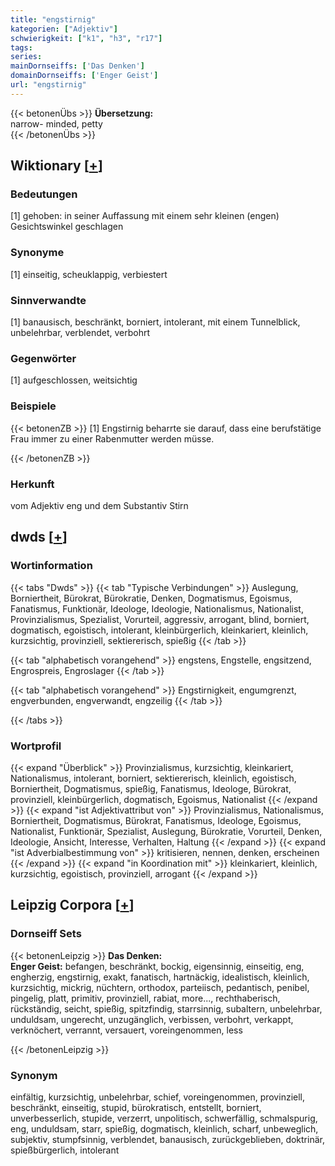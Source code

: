 ```yaml
---
title: "engstirnig"
kategorien: ["Adjektiv"]
schwierigkeit: ["k1", "h3", "r17"]
tags:
series:
mainDornseiffs: ['Das Denken']
domainDornseiffs: ['Enger Geist']
url: "engstirnig"
---
```


{{< betonenÜbs >}}
**Übersetzung:**  
narrow- minded, petty  
{{< /betonenÜbs >}}

## Wiktionary [[+](https://de.wiktionary.org/wiki/engstirnig)]

### Bedeutungen
[1] gehoben: in seiner Auffassung mit einem sehr kleinen (engen) Gesichtswinkel geschlagen  

### Synonyme
[1] einseitig, scheuklappig, verbiestert  

### Sinnverwandte
[1] banausisch, beschränkt, borniert, intolerant, mit einem Tunnelblick, unbelehrbar, verblendet, verbohrt  

### Gegenwörter
[1] aufgeschlossen, weitsichtig  

### Beispiele
{{< betonenZB >}}
[1] Engstirnig beharrte sie darauf, dass eine berufstätige Frau immer zu einer Rabenmutter werden müsse.  

{{< /betonenZB >}}
### Herkunft
vom Adjektiv eng und dem Substantiv  Stirn  



## dwds [[+](https://www.dwds.de/wb/engstirnig)]

### Wortinformation
{{< tabs "Dwds" >}}
{{< tab "Typische Verbindungen" >}}
Auslegung, Borniertheit, Bürokrat, Bürokratie, Denken, Dogmatismus, Egoismus, Fanatismus, Funktionär, Ideologe, Ideologie, Nationalismus, Nationalist, Provinzialismus, Spezialist, Vorurteil, aggressiv, arrogant, blind, borniert, dogmatisch, egoistisch, intolerant, kleinbürgerlich, kleinkariert, kleinlich, kurzsichtig, provinziell, sektiererisch, spießig
{{< /tab >}}

{{< tab "alphabetisch vorangehend" >}}
engstens, Engstelle, engsitzend, Engrospreis, Engroslager
{{< /tab >}}

{{< tab "alphabetisch vorangehend" >}}
Engstirnigkeit, engumgrenzt, engverbunden, engverwandt, engzeilig
{{< /tab >}}

{{< /tabs >}}

### Wortprofil
{{< expand "Überblick" >}} Provinzialismus, kurzsichtig, kleinkariert, Nationalismus, intolerant, borniert, sektiererisch, kleinlich, egoistisch, Borniertheit, Dogmatismus, spießig, Fanatismus, Ideologe, Bürokrat, provinziell, kleinbürgerlich, dogmatisch, Egoismus, Nationalist {{< /expand >}}
{{< expand "ist Adjektivattribut von" >}} Provinzialismus, Nationalismus, Borniertheit, Dogmatismus, Bürokrat, Fanatismus, Ideologe, Egoismus, Nationalist, Funktionär, Spezialist, Auslegung, Bürokratie, Vorurteil, Denken, Ideologie, Ansicht, Interesse, Verhalten, Haltung {{< /expand >}}
{{< expand "ist Adverbialbestimmung von" >}} kritisieren, nennen, denken, erscheinen {{< /expand >}}
{{< expand "in Koordination mit" >}} kleinkariert, kleinlich, kurzsichtig, egoistisch, provinziell, arrogant {{< /expand >}}

## Leipzig Corpora [[+](https://corpora.uni-leipzig.de/en/res?word=engstirnig&corpusId=deu_newscrawl-public_2018)]

### Dornseiff Sets
{{< betonenLeipzig >}}
**Das Denken:**  
**Enger Geist:** befangen, beschränkt, bockig, eigensinnig, einseitig, eng, engherzig, engstirnig, exakt, fanatisch, hartnäckig, idealistisch, kleinlich, kurzsichtig, mickrig, nüchtern, orthodox, parteiisch, pedantisch, penibel, pingelig, platt, primitiv, provinziell, rabiat, more..., rechthaberisch, rückständig, seicht, spießig, spitzfindig, starrsinnig, subaltern, unbelehrbar, unduldsam, ungerecht, unzugänglich, verbissen, verbohrt, verkappt, verknöchert, verrannt, versauert, voreingenommen, less  

{{< /betonenLeipzig >}}

### Synonym
einfältig, kurzsichtig, unbelehrbar, schief, voreingenommen, provinziell, beschränkt, einseitig, stupid, bürokratisch, entstellt, borniert, unverbesserlich, stupide, verzerrt, unpolitisch, schwerfällig, schmalspurig, eng, unduldsam, starr, spießig, dogmatisch, kleinlich, scharf, unbeweglich, subjektiv, stumpfsinnig, verblendet, banausisch, zurückgeblieben, doktrinär, spießbürgerlich, intolerant

